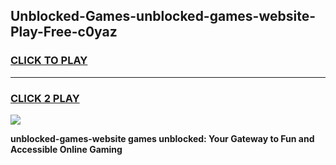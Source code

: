 
## Unblocked-Games-unblocked-games-website-Play-Free-c0yaz
<h3>
<a href="https://premium76.site?title=unblocked-games-website&ref=20M">CLICK TO PLAY</a></h3>
<hr>

<h3>
<a href="https://premium76.site?title=unblocked-games-website&ref=20M">CLICK 2 PLAY</a>
  
</h3>

<a href="https://premium76.site?title=unblocked-games-website&ref=19M"><img src="https://clearcache.store/games.png"></a>


**unblocked-games-website games unblocked: Your Gateway to Fun and Accessible Online Gaming**
